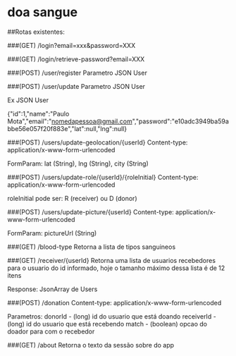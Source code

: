 # doa sangue

##Rotas existentes:

###(GET) /login?email=xxx&password=XXX

###(GET) /login/retrieve-password?email=XXX

###(POST) /user/register
Parametro JSON User

###(POST) /user/update
Parametro JSON User

Ex JSON User

{"id":1,"name":"Paulo Mota","email":"nomedapessoa@gmail.com","password":"e10adc3949ba59abbe56e057f20f883e","lat":null,"lng":null}

###(POST) /users/update-geolocation/{userId}
Content-type: application/x-www-form-urlencoded

FormParam: lat (String), lng (String), city (String)

###(POST) /users/update-role/{userId}/{roleInitial}
Content-type: application/x-www-form-urlencoded

roleInitial pode ser: R (receiver) ou D (donor)

###(POST) /users/update-picture/{userId}
Content-type: application/x-www-form-urlencoded

FormParam: pictureUrl (String)

###(GET) /blood-type
Retorna a lista de tipos sanguineos

###(GET) /receiver/{userId}
Retorna uma lista de usuarios recebedores para o usuario do id informado,
hoje o tamanho máximo dessa lista é de 12 itens

Response: JsonArray de Users

###(POST) /donation
Content-type: application/x-www-form-urlencoded

Parametros:
donorId - (long) id do usuario que está doando
receiverId - (long) id do usuario que está recebendo
match - (boolean) opcao do doador para com o recebedor

###(GET) /about
Retorna o texto da sessão sobre do app

